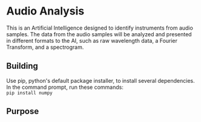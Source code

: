 # Audio Analysis
This is an Artificial Intelligence designed to identify instruments from audio samples. The data from the audio samples will be analyzed and presented in different formats to the AI, such as raw wavelength data, a Fourier Transform, and a spectrogram.
## Building
Use pip, python's default package installer, to install several dependencies. In the command prompt, run these commands:  
`pip install numpy`
## Purpose
